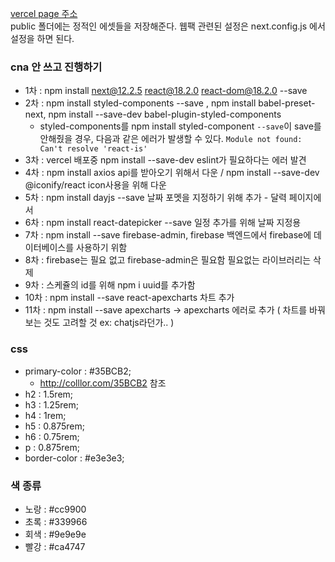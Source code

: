 [vercel page 주소](https://tono-p.vercel.app/)  
public 폴더에는 정적인 에셋들을 저장해준다.
웹팩 관련된 설정은 next.config.js 에서 설정을 하면 된다.

### cna 안 쓰고 진행하기

- 1차 : npm install next@12.2.5 react@18.2.0 react-dom@18.2.0 --save
- 2차 : npm install styled-components --save , npm install babel-preset-next, npm install --save-dev babel-plugin-styled-components
  - styled-components를 npm install styled-component `--save`이 save를 안해줬을 경우, 다음과 같은 에러가 발생할 수 있다. `Module not found: Can't resolve 'react-is'`
- 3차 : vercel 배포중 npm install --save-dev eslint가 필요하다는 에러 발견
- 4차 : npm install axios api를 받아오기 위해서 다운 / npm install --save-dev @iconify/react icon사용을 위해 다운
- 5차 : npm install dayjs --save 날짜 포멧을 지정하기 위해 추가 - 달력 페이지에서
- 6차 : npm install react-datepicker --save 일정 추가를 위해 날짜 지정용
- 7차 : npm install --save firebase-admin, firebase 백엔드에서 firebase에 데이터베이스를 사용하기 위함
- 8차 : firebase는 필요 없고 firebase-admin은 필요함 필요없는 라이브러리는 삭제
- 9차 : 스케쥴의 id를 위해 npm i uuid를 추가함
- 10차 : npm install --save react-apexcharts 차트 추가
- 11차 : npm install --save apexcharts -> apexcharts 에러로 추가 ( 차트를 바꿔보는 것도 고려할 것 ex: chatjs라던가.. )

### css

- primary-color : #35BCB2;
  - http://colllor.com/35BCB2 참조
- h2 : 1.5rem;
- h3 : 1.25rem;
- h4 : 1rem;
- h5 : 0.875rem;
- h6 : 0.75rem;
- p : 0.875rem;
- border-color : #e3e3e3;

### 색 종류

- 노랑 : #cc9900
- 초록 : #339966
- 회색 : #9e9e9e
- 빨강 : #ca4747
